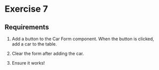# Exercise 7

## Requirements

1. Add a button to the Car Form component. When the button is clicked, add a car to the table.

1. Clear the form after adding the car.

1. Ensure it works!